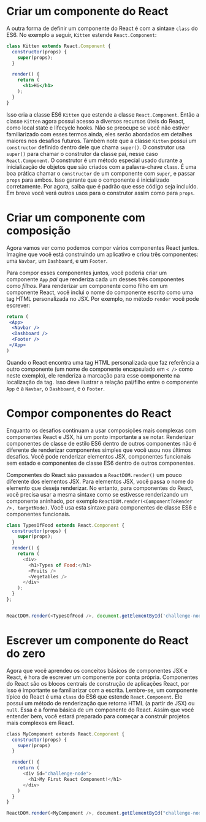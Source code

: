 # Criar um componente do React

A outra forma de definir um componente do React é com a sintaxe `class` do ES6. No exemplo a seguir, `Kitten` estende `React.Component`:

```jsx
class Kitten extends React.Component {
  constructor(props) {
    super(props);
  }

  render() {
    return (
      <h1>Hi</h1>
    );
  }
}
```

Isso cria a classe ES6 `Kitten` que estende a classe `React.Component`. Então a classe `Kitten` agora possui acesso a diversos recursos úteis do React, como local state e lifecycle hooks. Não se preocupe se você não estiver familiarizado com esses termos ainda, eles serão abordados em detalhes maiores nos desafios futuros. Também note que a classe `Kitten` possui um `constructor` definido dentro dele que chama `super()`. O construtor usa `super()` para chamar o construtor da classe pai, nesse caso `React.Component`. O construtor é um método especial usado durante a inicialização de objetos que são criados com a palavra-chave `class`. É uma boa prática chamar o `constructor` de um componente com `super`, e passar `props` para ambos. Isso garante que o componente é inicializado corretamente. Por agora, saiba que é padrão que esse código seja incluído. Em breve você verá outros usos para o construtor assim como para `props`.
# Criar um componente com composição

Agora vamos ver como podemos compor vários componentes React juntos. Imagine que você está construindo um aplicativo e criou três componentes: uma `Navbar`, um `Dashboard`, e um `Footer`.

Para compor esses componentes juntos, você poderia criar um componente `App` _pai_ que renderiza cada um desses três componentes como _filhos_. Para renderizar um componente como filho em um componente React, você inclui o nome do componente escrito como uma tag HTML personalizada no JSX. Por exemplo, no método `render` você pode escrever:

```jsx
return (
 <App>
  <Navbar />
  <Dashboard />
  <Footer />
 </App>
)
```

Quando o React encontra uma tag HTML personalizada que faz referência a outro componente (um nome de componente encapsulado em `< />` como neste exemplo), ele renderiza a marcação para esse componente na localização da tag. Isso deve ilustrar a relação pai/filho entre o componente `App` e a `Navbar`, o `Dashboard`, e o `Footer`.

# Compor componentes do React

Enquanto os desafios continuam a usar composições mais complexas com componentes React e JSX, há um ponto importante a se notar. Renderizar componentes de classe de estilo ES6 dentro de outros componentes não é diferente de renderizar componentes simples que você usou nos últimos desafios. Você pode renderizar elementos JSX, componentes funcionais sem estado e componentes de classe ES6 dentro de outros componentes.

Componentes do React são passados a `ReactDOM.render()` um pouco diferente dos elementos JSX. Para elementos JSX, você passa o nome do elemento que deseja renderizar. No entanto, para componentes do React, você precisa usar a mesma sintaxe como se estivesse renderizando um componente aninhado, por exemplo `ReactDOM.render(<ComponentToRender />, targetNode)`. Você usa esta sintaxe para componentes de classe ES6 e componentes funcionais.

```js
class TypesOfFood extends React.Component {
  constructor(props) {
    super(props);
  }
  render() {
    return (
      <div>
        <h1>Types of Food:</h1>
        <Fruits />
        <Vegetables />
      </div>
    );
  }
};


ReactDOM.render(<TypesOfFood />, document.getElementById('challenge-node'))
```

# Escrever um componente do React do zero

Agora que você aprendeu os conceitos básicos de componentes JSX e React, é hora de escrever um componente por conta própria. Componentes do React são os blocos centrais de construção de aplicações React, por isso é importante se familiarizar com a escrita. Lembre-se, um componente típico do React é uma `class` do ES6 que estende `React.Component`. Ele possui um método de renderização que retorna HTML (a partir de JSX) ou `null`. Essa é a forma básica de um componente do React. Assim que você entender bem, você estará preparado para começar a construir projetos mais complexos em React.

```js
class MyComponent extends React.Component {
  constructor(props) {
    super(props)
  }

  render() {
    return (
      <div id="challenge-node">
        <h1>My First React Component!</h1>
      </div>
    )
  }
}

ReactDOM.render(<MyComponent />, document.getElementById("challenge-node"))
```